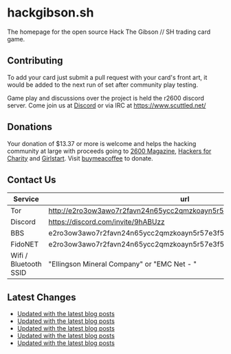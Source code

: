 # hackgibson.sh
The homepage for the open source Hack The Gibson // SH trading card game.


## Contributing

To add your card just submit a pull request with your card's front art, it would be added to the next run of set after community play testing.

Game play and discussions over the project is held the r2600 discord server. Come join us at [Discord](https://discord.com/invite/9hABUzz) or via IRC at https://www.scuttled.net/


## Donations

Your donation of $13.37 or more is welcome and helps the hacking community at large with proceeds going to [2600 Magazine](https://2600.com/), [Hackers for Charity](https://hackersforcharity.org) and [Girlstart](https://girlstart.org).  Visit [buymeacoffee](https://www.buymeacoffee.com/hackgibson.sh) to donate.


## Contact Us

Service | url
-|-
Tor | http://e2ro3ow3awo7r2favn24n65ycc2qmzkoayn5r57e3f56nvjwdcgg32ad.onion
Discord | https://discord.com/invite/9hABUzz
BBS | e2ro3ow3awo7r2favn24n65ycc2qmzkoayn5r57e3f56nvjwdcgg32ad.onion:23
FidoNET | e2ro3ow3awo7r2favn24n65ycc2qmzkoayn5r57e3f56nvjwdcgg32ad.onion:24554
Wifi / Bluetooth SSID | "Ellingson Mineral Company" or "EMC Net - <fidonet address>"

## Latest Changes
<!-- BLOG-POST-LIST:START -->
- [Updated with the latest blog posts](https://github.com/DFW2600/hackgibson.sh/commit/1c3747f76bd5aa4b70c1cedfc8ac7e803359666e)
- [Updated with the latest blog posts](https://github.com/DFW2600/hackgibson.sh/commit/1ff11e29b1599efdc3a04852e31ec67440a7e69d)
- [Updated with the latest blog posts](https://github.com/DFW2600/hackgibson.sh/commit/aac102f1c83b29fd3236e33abb2e4894b7305832)
- [Updated with the latest blog posts](https://github.com/DFW2600/hackgibson.sh/commit/2adc67b902327031dea72f2a6c2f02f2f185ebd6)
- [Updated with the latest blog posts](https://github.com/DFW2600/hackgibson.sh/commit/2938e073a5a7cf790f566e9ae900e294f17b1a9f)
<!-- BLOG-POST-LIST:END -->
